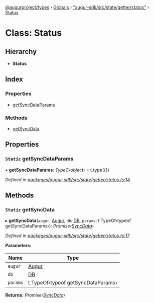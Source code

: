 [@augurproject/types](../README.md) › [Globals](../globals.md) › ["augur-sdk/src/state/getter/status"](../modules/_augur_sdk_src_state_getter_status_.md) › [Status](_augur_sdk_src_state_getter_status_.status.md)

# Class: Status

## Hierarchy

* **Status**

## Index

### Properties

* [getSyncDataParams](_augur_sdk_src_state_getter_status_.status.md#static-getsyncdataparams)

### Methods

* [getSyncData](_augur_sdk_src_state_getter_status_.status.md#static-getsyncdata)

## Properties

### `Static` getSyncDataParams

▪ **getSyncDataParams**: *TypeC‹object›* = t.type({})

*Defined in [packages/augur-sdk/src/state/getter/status.ts:14](https://github.com/AugurProject/augur/blob/69c4be52bf/packages/augur-sdk/src/state/getter/status.ts#L14)*

## Methods

### `Static` getSyncData

▸ **getSyncData**(`augur`: [Augur](_augur_sdk_src_augur_.augur.md), `db`: [DB](_augur_sdk_src_state_db_db_.db.md), `params`: t.TypeOf‹typeof getSyncDataParams›): *Promise‹[SyncData](../interfaces/_augur_sdk_src_state_getter_status_.syncdata.md)›*

*Defined in [packages/augur-sdk/src/state/getter/status.ts:17](https://github.com/AugurProject/augur/blob/69c4be52bf/packages/augur-sdk/src/state/getter/status.ts#L17)*

**Parameters:**

Name | Type |
------ | ------ |
`augur` | [Augur](_augur_sdk_src_augur_.augur.md) |
`db` | [DB](_augur_sdk_src_state_db_db_.db.md) |
`params` | t.TypeOf‹typeof getSyncDataParams› |

**Returns:** *Promise‹[SyncData](../interfaces/_augur_sdk_src_state_getter_status_.syncdata.md)›*
